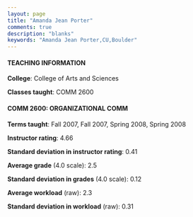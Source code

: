 ```yaml
---
layout: page
title: "Amanda Jean Porter" 
comments: true
description: "blanks"
keywords: "Amanda Jean Porter,CU,Boulder"
---
```

<head>
<script src="https://ajax.googleapis.com/ajax/libs/jquery/2.1.3/jquery.min.js"></script>
<script src="https://dl.dropboxusercontent.com/s/pc42nxpaw1ea4o9/highcharts.js?dl=0"></script>
<!-- <script src="../assets/js/highcharts.js"></script> -->
<style type="text/css">@font-face {
	font-family: "Bebas Neue";
	src: url(https://www.filehosting.org/file/details/544349/BebasNeue Regular.otf) format("opentype");
	}
	h1.Bebas { 
		font-family: "Bebas Neue", Verdana, Tahoma;
	}
</style>
</head>
	   
#### TEACHING INFORMATION

**College**: College of Arts and Sciences

**Classes taught**: COMM 2600

#### COMM 2600: ORGANIZATIONAL COMM

**Terms taught**: Fall 2007, Fall 2007, Spring 2008, Spring 2008

**Instructor rating**: 4.66

**Standard deviation in instructor rating**: 0.41

**Average grade** (4.0 scale): 2.5

**Standard deviation in grades** (4.0 scale): 0.12

**Average workload** (raw): 2.3

**Standard deviation in workload** (raw): 0.31

